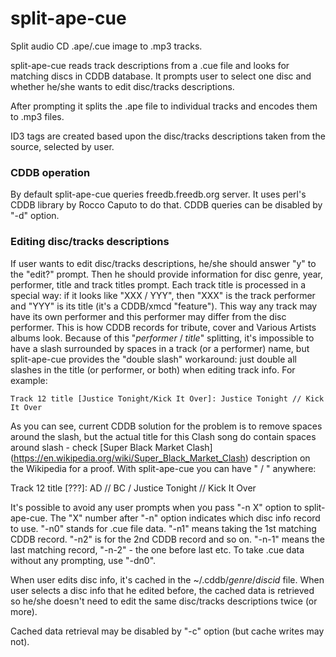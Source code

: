 # split-ape-cue

Split audio CD .ape/.cue image to .mp3 tracks.

split-ape-cue reads track descriptions from a .cue file and looks for
matching discs in CDDB database. It prompts user to select one disc and
whether he/she wants to edit disc/tracks descriptions.

After prompting it splits the .ape file to individual tracks and
encodes them to .mp3 files.

ID3 tags are created based upon the disc/tracks descriptions taken
from the source, selected by user.

### CDDB operation

By default split-ape-cue queries freedb.freedb.org server. It uses
perl's CDDB library by Rocco Caputo to do that. CDDB queries can be
disabled by "-d" option.

### Editing disc/tracks descriptions

If user wants to edit disc/tracks descriptions, he/she should answer
"y" to the "edit?" prompt. Then he should provide information for disc
genre, year, performer, title and track titles prompt. Each track title
is processed in a special way: if it looks like "XXX / YYY", then "XXX"
is the track performer and "YYY" is its title (it's a CDDB/xmcd
"feature"). This way any track may have its own performer and this
performer may differ from the disc performer. This is how CDDB records
for tribute, cover and Various Artists albums look. Because of this
"_performer_ / _title_" splitting, it's impossible to have a slash
surrounded by spaces in a track (or a performer) name, but
split-ape-cue provides the "double slash" workaround: just double all
slashes in the title (or performer, or both) when editing track info.
For example:

    Track 12 title [Justice Tonight/Kick It Over]: Justice Tonight // Kick It Over

As you can see, current CDDB solution for the problem is to remove
spaces around the slash, but the actual title for this Clash song do
contain spaces around slash - check [Super Black Market Clash]
(https://en.wikipedia.org/wiki/Super_Black_Market_Clash) description on
the Wikipedia for a proof. With split-ape-cue you can have " / "
anywhere:

   Track 12 title [???]: AD // BC / Justice Tonight // Kick It Over

It's possible to avoid any user prompts when you pass "-n X" option to
split-ape-cue. The "X" number after "-n" option indicates which disc
info record to use. "-n0" stands for .cue file data. "-n1" means
taking the 1st matching CDDB record. "-n2" is for the 2nd CDDB record
and so on. "-n-1" means the last matching record, "-n-2" - the one
before last etc. To take .cue data without any prompting, use "-dn0".

When user edits disc info, it's cached in the ~/.cddb/_genre_/_discid_
file. When user selects a disc info that he edited before, the cached
data is retrieved so he/she doesn't need to edit the same disc/tracks
descriptions twice (or more).

Cached data retrieval may be disabled by "-c" option (but cache writes
may not).
